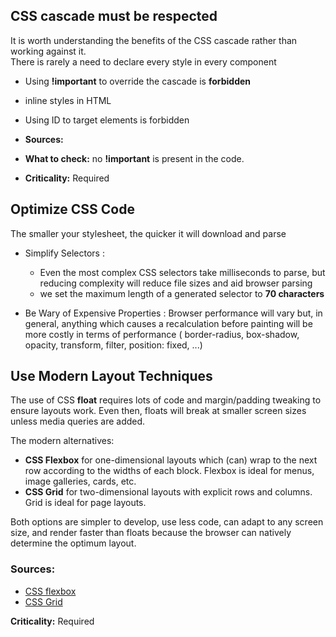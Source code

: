 ## CSS cascade must be respected
It is worth understanding the benefits of the CSS cascade rather than working against it.   
There is rarely a need to declare every style in every component   

* Using **!important** to override the cascade is **forbidden**
* inline styles in HTML
* Using ID to target elements is forbidden   


* **Sources:**  <Link text="CSS cascade" blank=true href="https://developer.mozilla.org/en-US/docs/Web/CSS/Cascade"></Link>
* **What to check:** no **!important** is present in the code.
* **Criticality:** Required

## Optimize CSS Code
The smaller your stylesheet, the quicker it will download and parse
* Simplify Selectors :
    * Even the most complex CSS selectors take milliseconds to parse, but reducing complexity will reduce file sizes and aid browser parsing
    * we set the maximum length of a generated selector to **70 characters**   
    
* Be Wary of Expensive Properties : Browser performance will vary but, in general, anything which causes a recalculation before painting will be more costly in terms of performance ( border-radius, box-shadow, opacity, transform, filter, position: fixed, ...)


## Use Modern Layout Techniques
The use of CSS **float** requires lots of code and margin/padding tweaking to ensure layouts work. Even then, floats will break at smaller screen sizes unless media queries are added.

The modern alternatives:

* **CSS Flexbox** for one-dimensional layouts which (can) wrap to the next row according to the widths of each block. Flexbox is ideal for menus, image galleries, cards, etc.   
* **CSS Grid** for two-dimensional layouts with explicit rows and columns. Grid is ideal for page layouts.  
 
Both options are simpler to develop, use less code, can adapt to any screen size, and render faster than floats because the browser can natively determine the optimum layout.

### Sources:

* [CSS flexbox](https://developer.mozilla.org/en-US/docs/Glossary/Flexbox)
* [CSS Grid](https://developer.mozilla.org/en-US/docs/Web/CSS/CSS_Grid_Layout)

**Criticality:** Required